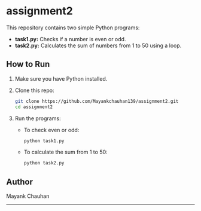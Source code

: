 # assignment2

This repository contains two simple Python programs:

- **task1.py:** Checks if a number is even or odd.
- **task2.py:** Calculates the sum of numbers from 1 to 50 using a loop.

## How to Run

1. Make sure you have Python installed.
2. Clone this repo:
   ```bash
   git clone https://github.com/Mayankchauhan139/assignment2.git
   cd assignment2
   ```
3. Run the programs:

   - To check even or odd:
     ```bash
     python task1.py
     ```
   - To calculate the sum from 1 to 50:
     ```bash
     python task2.py
     ```

## Author

Mayank Chauhan

---